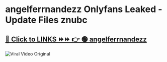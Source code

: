 
 # angelferrnandezz Onlyfans Leaked - Update Files znubc

## <h2><a href="https://clipsfans.com/angelferrnandezz&ref=git">🔗 Click to LINKS ⏩⏩ 👉 🟢 angelferrnandezz </a></h2>

<a href="https://clipsfans.com/angelferrnandezz&ref=git" rel="nofollow" data-target="animated-image.originalLink"><img src="https://i.ibb.co.com/xMMVF88/686577567.gif" alt="Viral Video Original" style="max-width: 100%; display: inline-block;" data-target="animated-image.originalImage"></a>

